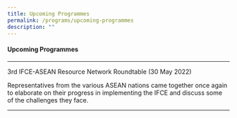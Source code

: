 ```yaml
---
title: Upcoming Programmes
permalink: /programs/upcoming-programmes
description: ""
---
```

#### **Upcoming Programmes**

---

3rd IFCE-ASEAN Resource Network Roundtable (30 May 2022)

Representatives from the various ASEAN nations came together once again to elaborate on their progress in implementing the IFCE and discuss some of the challenges they face.

---